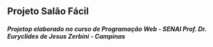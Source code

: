 ## Projeto Salão Fácil 
##### Projetop elaborado no curso de Programação Web - SENAI Prof. Dr. Euryclides de Jesus Zerbini - Campinas

